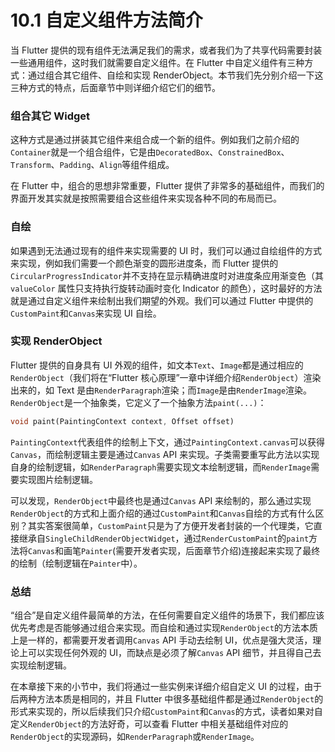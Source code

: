 # 10.1 自定义组件方法简介

当 Flutter 提供的现有组件无法满足我们的需求，或者我们为了共享代码需要封装一些通用组件，这时我们就需要自定义组件。在 Flutter 中自定义组件有三种方式：通过组合其它组件、自绘和实现 RenderObject。本节我们先分别介绍一下这三种方式的特点，后面章节中则详细介绍它们的细节。

### 组合其它 Widget

这种方式是通过拼装其它组件来组合成一个新的组件。例如我们之前介绍的`Container`就是一个组合组件，它是由`DecoratedBox`、`ConstrainedBox`、`Transform`、`Padding`、`Align`等组件组成。

在 Flutter 中，组合的思想非常重要，Flutter 提供了非常多的基础组件，而我们的界面开发其实就是按照需要组合这些组件来实现各种不同的布局而已。

### 自绘

如果遇到无法通过现有的组件来实现需要的 UI 时，我们可以通过自绘组件的方式来实现，例如我们需要一个颜色渐变的圆形进度条，而 Flutter 提供的`CircularProgressIndicator`并不支持在显示精确进度时对进度条应用渐变色（其`valueColor` 属性只支持执行旋转动画时变化 Indicator 的颜色），这时最好的方法就是通过自定义组件来绘制出我们期望的外观。我们可以通过 Flutter 中提供的`CustomPaint`和`Canvas`来实现 UI 自绘。

### 实现 RenderObject

Flutter 提供的自身具有 UI 外观的组件，如文本`Text`、`Image`都是通过相应的`RenderObject`（我们将在“Flutter 核心原理”一章中详细介绍`RenderObject`）渲染出来的，如 Text 是由`RenderParagraph`渲染；而`Image`是由`RenderImage`渲染。`RenderObject`是一个抽象类，它定义了一个抽象方法`paint(...)`：

```dart
void paint(PaintingContext context, Offset offset)
```

`PaintingContext`代表组件的绘制上下文，通过`PaintingContext.canvas`可以获得`Canvas`，而绘制逻辑主要是通过`Canvas` API 来实现。子类需要重写此方法以实现自身的绘制逻辑，如`RenderParagraph`需要实现文本绘制逻辑，而`RenderImage`需要实现图片绘制逻辑。

可以发现，`RenderObject`中最终也是通过`Canvas` API 来绘制的，那么通过实现`RenderObject`的方式和上面介绍的通过`CustomPaint`和`Canvas`自绘的方式有什么区别？其实答案很简单，`CustomPaint`只是为了方便开发者封装的一个代理类，它直接继承自`SingleChildRenderObjectWidget`，通过`RenderCustomPaint`的`paint`方法将`Canvas`和画笔`Painter`(需要开发者实现，后面章节介绍)连接起来实现了最终的绘制（绘制逻辑在`Painter`中）。

### 总结

“组合”是自定义组件最简单的方法，在任何需要自定义组件的场景下，我们都应该优先考虑是否能够通过组合来实现。而自绘和通过实现`RenderObject`的方法本质上是一样的，都需要开发者调用`Canvas` API 手动去绘制 UI，优点是强大灵活，理论上可以实现任何外观的 UI，而缺点是必须了解`Canvas` API 细节，并且得自己去实现绘制逻辑。

在本章接下来的小节中，我们将通过一些实例来详细介绍自定义 UI 的过程，由于后两种方法本质是相同的，并且 Flutter 中很多基础组件都是通过`RenderObject`的形式来实现的，所以后续我们只介绍`CustomPaint`和`Canvas`的方式，读者如果对自定义`RenderObject`的方法好奇，可以查看 Flutter 中相关基础组件对应的`RenderObject`的实现源码，如`RenderParagraph`或`RenderImage`。
